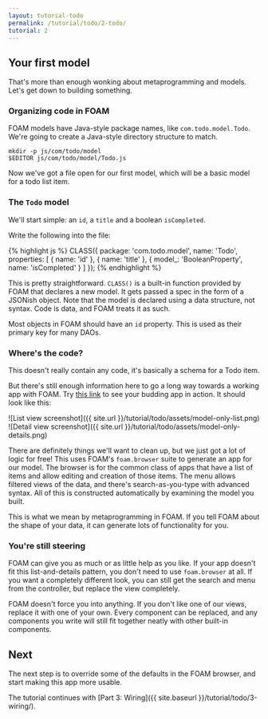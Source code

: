 ```yaml
---
layout: tutorial-todo
permalink: /tutorial/todo/2-todo/
tutorial: 2
---
```


## Your first model

That's more than enough wonking about metaprogramming and models. Let's get down
to building something.

### Organizing code in FOAM

FOAM models have Java-style package names, like `com.todo.model.Todo`. We're
going to create a Java-style directory structure to match.

    mkdir -p js/com/todo/model
    $EDITOR js/com/todo/model/Todo.js

Now we've got a file open for our first model, which will be a basic model for a
todo list item.

### The `Todo` model

We'll start simple: an `id`, a `title` and a boolean `isCompleted`.

Write the following into the file:

{% highlight js %}
CLASS({
  package: 'com.todo.model',
  name: 'Todo',
  properties: [
    {
      name: 'id'
    },
    {
      name: 'title'
    },
    {
      model_: 'BooleanProperty',
      name: 'isCompleted'
    }
  ]
});
{% endhighlight %}

This is pretty straightforward. `CLASS()` is a built-in function provided by
FOAM that declares a new model. It gets passed a spec in the form of a JSONish
object. Note that the model is declared using a data structure, not syntax. Code
is data, and FOAM treats it as such.

Most objects in FOAM should have an `id` property. This is used as their primary
key for many DAOs.

### Where's the code?

This doesn't really contain any code, it's basically a schema for a Todo item.

But there's still enough information here to go a long way towards a working app
with FOAM. Try [this link](http://localhost:8000/foam/index.html?model_=foam.browser.BrowserConfig&model=com.todo.model.Todo&view=foam.browser.ui.BrowserView&classpath=../js/)
to see your budding app in action. It should look like this:

![List view screenshot]({{ site.url }}/tutorial/todo/assets/model-only-list.png)
![Detail view screenshot]({{ site.url }}/tutorial/todo/assets/model-only-details.png)

There are definitely things we'll want to clean up, but we just got a lot of
logic for free! This uses FOAM's `foam.browser` suite to generate an app for our
model. The browser is for the common class of apps that have a list of items and
allow editing and creation of those items. The menu allows filtered views of the
data, and there's search-as-you-type with advanced syntax. All of this is
constructed automatically by examining the model you built.

This is what we mean by metaprogramming in FOAM. If you tell FOAM about the
shape of your data, it can generate lots of functionality for you.


### You're still steering

FOAM can give you as much or as little help as you like. If your app doesn't
fit this list-and-details pattern, you don't need to use `foam.browser` at all.
If you want a completely different look, you can still get the search and menu
from the controller, but replace the view completely.

FOAM doesn't force you into anything. If you don't like one of our views,
replace it with one of your own. Every component can be replaced, and any
components you write will still fit together neatly with other built-in
components.



## Next

The next step is to override some of the defaults in the FOAM browser, and
start making this app more usable.

The tutorial continues with [Part 3: Wiring]({{ site.baseurl }}/tutorial/todo/3-wiring/).

